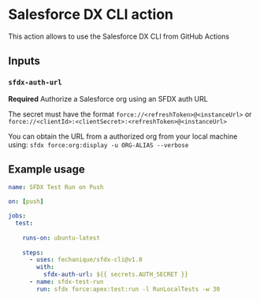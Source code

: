 # Salesforce DX CLI action

This action allows to use the Salesforce DX CLI from GitHub Actions

## Inputs

### `sfdx-auth-url`

**Required** Authorize a Salesforce org using an SFDX auth URL

The secret must have the format `force://<refreshToken>@<instanceUrl>` or `force://<clientId>:<clientSecret>:<refreshToken>@<instanceUrl>`

You can obtain the URL from a authorized org from your local machine using: `sfdx force:org:display -u ORG-ALIAS --verbose`

## Example usage

```yaml
name: SFDX Test Run on Push

on: [push]

jobs:
  test:
  
    runs-on: ubuntu-latest
    
    steps:
      - uses: fechanique/sfdx-cli@v1.0
        with:
          sfdx-auth-url: ${{ secrets.AUTH_SECRET }}
      - name: sfdx-test-run
        run: sfdx force:apex:test:run -l RunLocalTests -w 30
```
